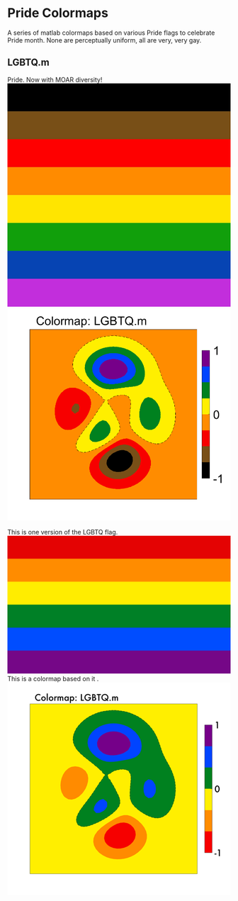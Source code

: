 # Pride Colormaps

A series of matlab colormaps based on various Pride flags to celebrate Pride month. None are perceptually uniform, all are very, very gay.

## LGBTQ.m

Pride. Now with MOAR diversity!
![alt text](https://github.com/rejectedbanana/Pride-colormaps/blob/master/Flag0.jpg )
![alt text](https://github.com/rejectedbanana/Pride-colormaps/blob/master/LGBTQ_Colormap.png )

This is one version of the LGBTQ flag. 
![alt text](https://github.com/rejectedbanana/Pride-colormaps/blob/master/Gay_flag.svg)
This is a colormap based on it .
![alt text](https://github.com/rejectedbanana/Pride-colormaps/blob/master/CommonLGBTQColormap.png )


